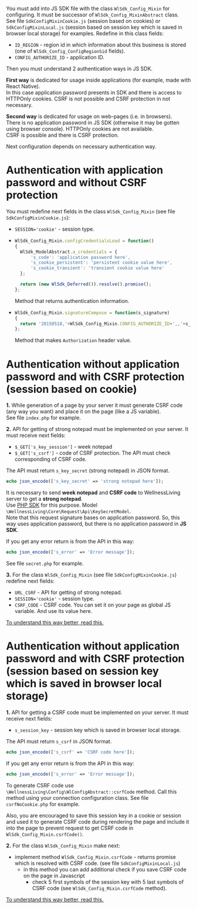 You must add into JS SDK file with the class `WlSdk_Config_Mixin` for configuring.
It must be successor of `WlSdk_Config_MixinAbstract` class.  
See file `SdkConfigMixinCookie.js` (session based on cookies) or `SdkConfigMixinLocal.js` (session based on session key
which is saved in browser local storage) for examples.
Redefine in this class fields:
- `ID_REGION` - region id in which information about this business is stored (one of `WlSdk_Config_ConfigRegionSid` fields).
- `CONFIG_AUTHORIZE_ID` - application ID.

Then you must understand 2 authentication ways in JS SDK.

**First way** is dedicated for usage inside applications (for example, made with React Native).  
In this case application password presents in SDK and there is access to HTTPOnly cookies.
CSRF is not possible and CSRF protection in not necessary.

**Second way** is dedicated for usage on web-pages (i.e. in browsers).  
There is no application password in JS SDK (otherwise it may be gotten using browser console). 
HTTPOnly cookies are not available.  
CSRF is possible and there is CSRF protection.

Next configuration depends on necessary authentication way.

# Authentication with application password and without CSRF protection
You must redefine next fields in the class `WlSdk_Config_Mixin` (see file `SdkConfigMixinCookie.js`):
- `SESSION='cookie'` - session type.
- ```javascript 
  WlSdk_Config_Mixin.configCredentialsLoad = function()
  {
  	WlSdk_ModelAbstract.a_credentials = {
  		's_code': 'application password here',
  		's_cookie_persistent': 'persistent cookie value here',
  		's_cookie_transient': 'transient cookie value here'
  	};
  
  	return (new WlSdk_Deferred()).resolve().promise();
  };
  ```
  Method that returns authentication information.
- ```javascript
  WlSdk_Config_Mixin.signatureCompose = function(s_signature)
  {
    return '20150518,'+WlSdk_Config_Mixin.CONFIG_AUTHORIZE_ID+',,'+s_signature;
  };
  ```
  Method that makes `Authorization` header value.

# Authentication without application password and with CSRF protection (session based on cookie)
**1.** While generation of a page by your server it must generate CSRF code (any way you want) and 
  place it on the page (like a JS variable).  
See file `index.php` for example.

**2.** API for getting of strong notepad must be implemented on your server.
It must receive next fields:
- `$_GET['s_key_session']` - week notepad
- `$_GET['s_csrf']` - code of CSRF protection.
  The API must check corresponding of CSRF code. 

The API must return `s_key_secret` (strong notepad) in JSON format.
```PHP
echo json_encode(['s_key_secret' => 'strong notepad here']);
```
It is necessary to send **week notepad** and **CSRF code** to WellnessLiving server to get 
a **strong notepad**.  
Use [PHP SDK](https://github.com/wellnessliving/wl-sdk) for this purpose. 
Model `\WellnessLiving\Core\Request\Api\KeySecretModel`.  
Note that this request signature bases on application password. 
So, this way uses application password, but there is no application password in **JS SDK**.

If you get any error return is from the API in this way:
```PHP
echo json_encode(['s_error' => 'Error message']);
```
See file `secret.php` for example.

**3.** For the class `WlSdk_Config_Mixin` (see file `SdkConfigMixinCookie.js`) redefine next fields:
- `URL_CSRF` - API for getting of strong notepad. 
- `SESSION='cookie'` - session type.
- `CSRF_CODE` - CSRF code. You can set it on your page as global JS variable. And use its value here.

[To understand this way better, read this.](AboutAuthentication.md) 

# Authentication without application password and with CSRF protection (session based on session key which is saved in browser local storage)
**1.** API for getting a CSRF code must be implemented on your server.
It must receive next fields:
- `s_session_key` - session key which is saved in browser local storage.

The API must return `s_csrf` in JSON format.
```PHP
echo json_encode(['s_csrf' => 'CSRF code here']);
```

If you get any error return is from the API in this way:
```PHP
echo json_encode(['s_error' => 'Error message']);
```

To generate CSRF code use `\WellnessLiving\Config\WlConfigAbstract::csrfCode` method. 
Call this method using your connection configuration class.
See file `csrfNoCookie.php` for example.

Also, you are encouraged to save this session key in a cookie or session and used it to generate CSRF code during 
rendering the page and include it into the page to prevent request to get CSRF code in `WlSdk_Config_Mixin.csrfCode()`. 

**2.** For the class `WlSdk_Config_Mixin` make next:
- implement method `WlSdk_Config_Mixin.csrfCode` - returns promise which is resolved with CSRF code. (see file `SdkConfigMixinLocal.js`)
  - in this method you can add additional check if you save CSRF code on the page in Javascript
    - check 5 first symbols of the session key with 5 last symbols of CSRF code (see `WlSdk_Config_Mixin.csrfCode` method).

[To understand this way better, read this.](AboutAuthentication.md) 